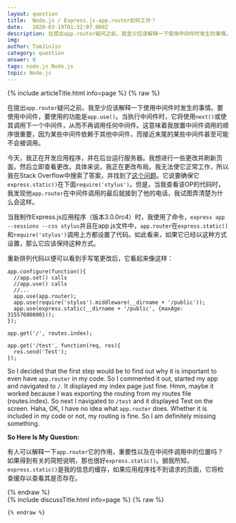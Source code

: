 ```yaml
---
layout: question
title:  Node.js / Express.js-app.router如何工作？
date:   2020-03-19T01:32:07.000Z
description: 在提出app.router疑问之前，我至少应该解释一下使用中间件时发生的事情。要使用中间件，要使用的功能是app.use()。当执行中间件时，它将使用ne...
img: 
author: TomJinJin
category: question
answer: 0
tags: node.js Node.js
topic: Node.js
---
```

<div class="article-root">
  <div class="article">
    {% include articleTitle.html info=page %}
    {% raw %}
    <div class="article-content"><p><font style="vertical-align: inherit;"><font style="vertical-align: inherit;">在提出</font></font><code>app.router</code><font style="vertical-align: inherit;"><font style="vertical-align: inherit;">疑问</font><font style="vertical-align: inherit;">之前，我</font><font style="vertical-align: inherit;">至少应该解释一下使用中间件时发生的事情。</font><font style="vertical-align: inherit;">要使用中间件，要使用的功能是</font></font><code>app.use()</code><font style="vertical-align: inherit;"><font style="vertical-align: inherit;">。</font><font style="vertical-align: inherit;">当执行中间件时，它将使用</font></font><code>next()</code><font style="vertical-align: inherit;"><font style="vertical-align: inherit;">或使其</font><font style="vertical-align: inherit;">调用下一个中间件，</font><font style="vertical-align: inherit;">从而不再调用任何中间件。</font><font style="vertical-align: inherit;">这意味着我放置中间件调用的顺序很重要，因为某些中间件依赖于其他中间件，而接近末尾的某些中间件甚至可能不会被调用。</font></font></p>

<p><font style="vertical-align: inherit;"><font style="vertical-align: inherit;">今天，我正在开发应用程序，并在后台运行服务器。</font><font style="vertical-align: inherit;">我想进行一些更改并刷新页面，然后立即查看更改。</font><font style="vertical-align: inherit;">具体来说，我正在更改布局。</font><font style="vertical-align: inherit;">我无法使它正常工作，所以我在Stack Overflow中搜索了答案，并找到了</font></font><a href="https://stackoverflow.com/questions/5612777/stylus-and-express-stylesheets-are-not-re-compiled-when-modified"><font style="vertical-align: inherit;"><font style="vertical-align: inherit;">这个问题</font></font></a><font style="vertical-align: inherit;"><font style="vertical-align: inherit;">。</font><font style="vertical-align: inherit;">它说要确保它</font></font><code>express.static()</code><font style="vertical-align: inherit;"><font style="vertical-align: inherit;">在下面</font></font><code>require('stylus')</code><font style="vertical-align: inherit;"><font style="vertical-align: inherit;">。</font><font style="vertical-align: inherit;">但是，当我查看该OP的代码时，我发现他</font></font><code>app.router</code><font style="vertical-align: inherit;"><font style="vertical-align: inherit;">在中间件调用的最后就接到了他的电话，我试图弄清楚为什么会这样。</font></font></p>

<p><font style="vertical-align: inherit;"><font style="vertical-align: inherit;">当我制作Express.js应用程序（版本3.0.0rc4）时，我使用了命令，</font></font><code>express app --sessions --css stylus</code><font style="vertical-align: inherit;"><font style="vertical-align: inherit;">并且在app.js文件中，</font></font><code>app.router</code><font style="vertical-align: inherit;"><font style="vertical-align: inherit;">在</font></font><code>express.static()</code><font style="vertical-align: inherit;"><font style="vertical-align: inherit;">和</font></font><code>require('stylus')</code><font style="vertical-align: inherit;"><font style="vertical-align: inherit;">调用</font><font style="vertical-align: inherit;">上方都</font><font style="vertical-align: inherit;">设置了代码</font><font style="vertical-align: inherit;">。</font><font style="vertical-align: inherit;">如此看来，如果它已经以这种方式设置，那么它应该保持这种方式。</font></font></p>

<p><font style="vertical-align: inherit;"><font style="vertical-align: inherit;">重新排列代码以便可以看到手写笔更改后，它看起来像这样：</font></font></p>

<pre><code>app.configure(function(){<font></font>
  //app.set() calls<font></font>
  //app.use() calls<font></font>
  //...<font></font>
  app.use(app.router);<font></font>
  app.use(require('stylus').middleware(__dirname + '/public'));<font></font>
  app.use(express.static(__dirname + '/public', {maxAge: 31557600000}));<font></font>
});<font></font>
<font></font>
app.get('/', routes.index);<font></font>
<font></font>
app.get('/test', function(req, res){<font></font>
  res.send('Test');<font></font>
});<font></font>
</code></pre>

<p>So I decided that the first step would be to find out why it is important to even have <code>app.router</code> in my code. So I commented it out, started my app and navigated to <code>/</code>. It displayed my index page just fine. Hmm, maybe it worked because I was exporting the routing from my routes file (routes.index). So next I navigated to <code>/test</code> and it displayed Test on the screen. Haha, OK, I have no idea what <code>app.router</code> does. Whether it is included in my code or not, my routing is fine. So I am definitely missing something.</p>

<p><strong>So Here Is My Question:</strong></p>

<p><font style="vertical-align: inherit;"><font style="vertical-align: inherit;">有人可以解释一下</font></font><code>app.router</code><font style="vertical-align: inherit;"><font style="vertical-align: inherit;">它的作用，重要性以及在中间件调用中的位置吗？</font><font style="vertical-align: inherit;">如果得到有关的简短说明，那也很好</font></font><code>express.static()</code><font style="vertical-align: inherit;"><font style="vertical-align: inherit;">。</font><font style="vertical-align: inherit;">据我所知，</font></font><code>express.static()</code><font style="vertical-align: inherit;"><font style="vertical-align: inherit;">是我的信息的缓存，如果应用程序找不到请求的页面，它将检查缓存以查看其是否存在。</font></font></p></div>
    {% endraw %}
  </div>

  <div class="discuss-wrapper">
    {% include discussTitle.html info=page %}
    {% raw %}
    
    {% endraw %}
  </div>
<div>
